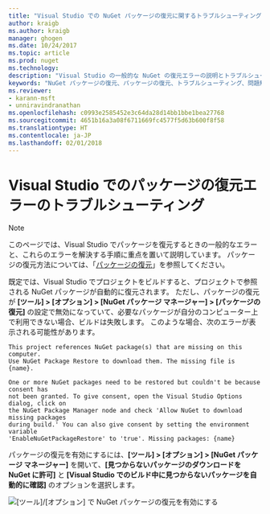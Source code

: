 ```yaml
---
title: "Visual Studio での NuGet パッケージの復元に関するトラブルシューティング | Microsoft Docs"
author: kraigb
ms.author: kraigb
manager: ghogen
ms.date: 10/24/2017
ms.topic: article
ms.prod: nuget
ms.technology: 
description: "Visual Studio の一般的な NuGet の復元エラーの説明とトラブルシューティングの方法です。"
keywords: "NuGet パッケージの復元、パッケージの復元、トラブルシューティング、問題解決"
ms.reviewer:
- karann-msft
- unniravindranathan
ms.openlocfilehash: c0993e2585452e3c64da28d14bb1bbe1bea27768
ms.sourcegitcommit: 4651b16a3a08f6711669fc4577f5d63b600f8f58
ms.translationtype: HT
ms.contentlocale: ja-JP
ms.lasthandoff: 02/01/2018
---
```

# <a name="troubleshooting-package-restore-errors-in-visual-studio"></a>Visual Studio でのパッケージの復元エラーのトラブルシューティング

> [!Note]
> このページでは、Visual Studio でパッケージを復元するときの一般的なエラーと、これらのエラーを解決する手順に重点を置いて説明しています。 パッケージの復元方法については、「[パッケージの復元](../consume-packages/package-restore.md#enabling-and-disabling-package-restore)」を参照してください。

既定では、Visual Studio でプロジェクトをビルドすると、プロジェクトで参照される NuGet パッケージが自動的に復元されます。 ただし、パッケージの復元が **[ツール] > [オプション] > [NuGet パッケージ マネージャー] > [パッケージの復元]** の設定で無効になっていて、必要なパッケージが自分のコンピューター上で利用できない場合、ビルドは失敗します。 このような場合、次のエラーが表示される可能性があります。

```output
This project references NuGet package(s) that are missing on this computer.
Use NuGet Package Restore to download them. The missing file is {name}.
```

```output
One or more NuGet packages need to be restored but couldn't be because consent has
not been granted. To give consent, open the Visual Studio Options dialog, click on
the NuGet Package Manager node and check 'Allow NuGet to download missing packages
during build.' You can also give consent by setting the environment variable
'EnableNuGetPackageRestore' to 'true'. Missing packages: {name} 
```

パッケージの復元を有効にするには、**[ツール] > [オプション] > [NuGet パッケージ マネージャー]** を開いて、**[見つからないパッケージのダウンロードを NuGet に許可]** と **[Visual Studio でのビルド中に見つからないパッケージを自動的に確認]** のオプションを選択します。

![[ツール]/[オプション] で NuGet パッケージの復元を有効にする](../consume-packages/media/restore-01-autorestoreoptions.png)
